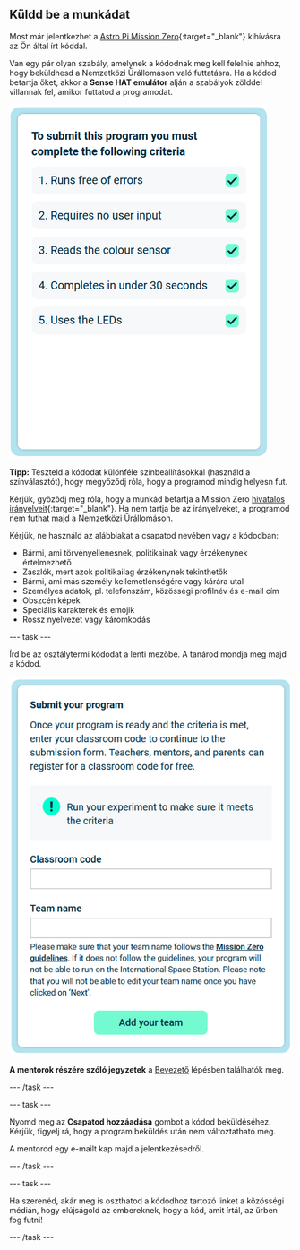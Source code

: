 ## Küldd be a munkádat

Most már jelentkezhet a [Astro Pi Mission Zero](https://astro-pi.org/mission-zero){:target="_blank"} kihívásra az Ön által írt kóddal.

Van egy pár olyan szabály, amelynek a kódodnak meg kell felelnie ahhoz, hogy beküldhesd a Nemzetközi Űrállomáson való futtatásra. Ha a kódod betartja őket, akkor a **Sense HAT emulátor** alján a szabályok zölddel villannak fel, amikor futtatod a programodat.

![A Mission Zero oldal, amely a jelentkezési feltételek ellenőrzését mutatja.](images/rules.png)

**Tipp:** Teszteld a kódodat különféle színbeállításokkal (használd a színválasztót), hogy megyőződj róla, hogy a programod mindig helyesn fut.

Kérjük, győződj meg róla, hogy a munkád betartja a Mission Zero [hivatalos irányelveit](https://astro-pi.org/mission-zero/guidelines){:target="_blank"}. Ha nem tartja be az irányelveket, a programod nem futhat majd a Nemzetközi Űrállomáson.

Kérjük, ne használd az alábbiakat a csapatod nevében vagy a kódodban:

+ Bármi, ami törvényellenesnek, politikainak vagy érzékenynek értelmezhető
+ Zászlók, mert azok politikailag érzékenynek tekinthetők
+ Bármi, ami más személy kellemetlenségére vagy kárára utal
+ Személyes adatok, pl. telefonszám, közösségi profilnév és e-mail cím
+ Obszcén képek
+ Speciális karakterek és emojik
+ Rossz nyelvezet vagy káromkodás

--- task ---

Írd be az osztálytermi kódodat a lenti mezőbe. A tanárod mondja meg majd a kódod.

![Osztálytermi kód és csapatnév beküldésére szolgáló űrlap](images/submission.png)

**A mentorok részére szóló jegyzetek** a [Bevezető](https://projects.raspberrypi.org/en/projects/astro-pi-mission-zero/0) lépésben találhatók meg.

--- /task ---

--- task ---

Nyomd meg az **Csapatod hozzáadása** gombot a kódod beküldéséhez. Kérjük, figyelj rá, hogy a program beküldés után nem változtatható meg.

A mentorod egy e-mailt kap majd a jelentkezésedről.

--- /task ---

--- task ---

Ha szerenéd, akár meg is oszthatod a kódodhoz tartozó linket a közösségi médián, hogy elújságold az embereknek, hogy a kód, amit írtál, az űrben fog futni!

--- /task ---
